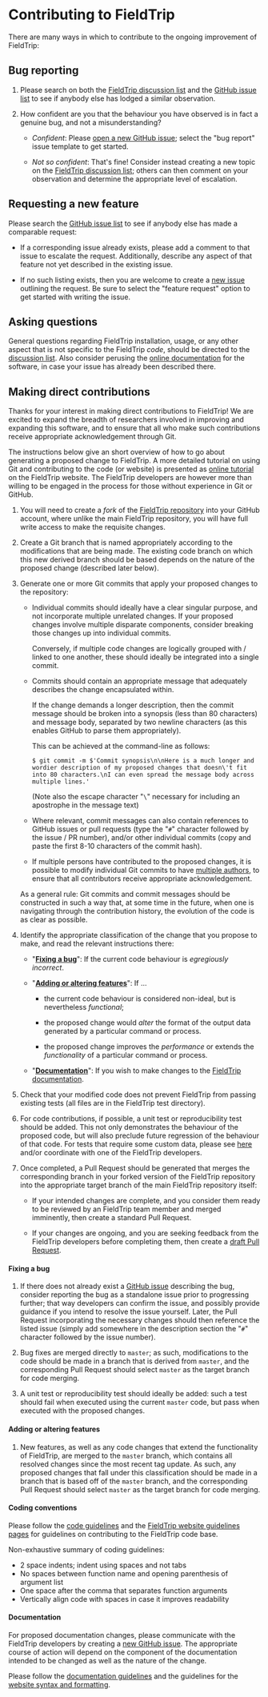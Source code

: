 # Contributing to FieldTrip

There are many ways in which to contribute to the ongoing improvement of FieldTrip:

## Bug reporting

1. Please search on both the [FieldTrip discussion list](http://www.fieldtriptoolbox.org/discussion_list)
   and the [GitHub issue list](https://github.com/fieldtrip/fieldtrip/issues)
   to see if anybody else has lodged a similar observation.

2. How confident are you that the behaviour you have observed is in fact a
   genuine bug, and not a misunderstanding?

   -  *Confident*: Please [open a new GitHub issue](https://github.com/fieldtrip/fieldtrip/issues/new);
      select the "bug report" issue template to get started.

   -  *Not so confident*: That's fine! Consider instead creating a new topic
      on the [FieldTrip discussion list](http://www.fieldtriptoolbox.org/discussion_list);
      others can then comment on your observation and determine the
      appropriate level of escalation.

## Requesting a new feature

Please search the [GitHub issue list](https://github.com/fieldtrip/fieldtrip/issues)
to see if anybody else has made a comparable request:

   -  If a corresponding issue already exists, please add a comment to that
      issue to escalate the request. Additionally, describe any
      aspect of that feature not yet described in the existing issue.

   -  If no such listing exists, then you are welcome to create a [new
      issue](https://github.com/fieldtrip/fieldtrip/issues/new) outlining the
      request. Be sure to select the "feature request" option to get started
      with writing the issue.

## Asking questions

General questions regarding FieldTrip installation, usage, or any other
aspect that is not specific to the FieldTrip *code*, should be directed to
the [discussion list](http://www.fieldtriptoolbox.org/discussion_list). Also consider perusing
the [online documentation](https://fieldtriptoolobx.org/) for
the software, in case your issue has already been described there.

## Making direct contributions

Thanks for your interest in making direct contributions to FieldTrip!
We are excited to expand the breadth of researchers involved in improving
and expanding this software, and to ensure that all who make such
contributions receive appropriate acknowledgement through Git.

The instructions below give an short overview of how to go about generating a
proposed change to FieldTrip. A more detailed tutorial on using Git and contributing
to the code (or website) is presented as [online tutorial](http://www.fieldtriptoolbox.org/development/git/)
on the FieldTrip website. The FieldTrip developers are however more
than willing to be engaged in the process for those without experience
in Git or GitHub.

1. You will need to create a *fork* of the [FieldTrip repository](https://github.com/fieldtrip/fieldtrip)
   into your GitHub account, where unlike the main FieldTrip repository,
   you will have full write access to make the requisite changes.

2. Create a Git branch that is named appropriately according to the
   modifications that are being made. The existing code branch on which
   this new derived branch should be based depends on the nature of the
   proposed change (described later below).

3. Generate one or more Git commits that apply your proposed changes to
   the repository:

   -  Individual commits should ideally have a clear singular purpose,
      and not incorporate multiple unrelated changes. If your proposed
      changes involve multiple disparate components, consider breaking
      those changes up into individual commits.

      Conversely, if multiple code changes are logically grouped with /
      linked to one another, these should ideally be integrated into a
      single commit.

   -  Commits should contain an appropriate message that adequately
      describes the change encapsulated within.

      If the change demands a longer description, then the commit message
      should be broken into a synopsis (less than 80 characters) and message
      body, separated by two newline characters (as this enables GitHub to
      parse them appropriately).

      This can be achieved at the command-line as follows:

      `$ git commit -m $'Commit synopsis\n\nHere is a much longer and wordier description of my proposed changes that doesn\'t fit into 80 characters.\nI can even spread the message body across multiple lines.'`

      (Note also the escape character "`\`" necessary for including an
      apostrophe in the message text)

   -  Where relevant, commit messages can also contain references to
      GitHub issues or pull requests (type the "`#`" character followed
      by the issue / PR number), and/or other individual commits (copy
      and paste the first 8-10 characters of the commit hash).

   -  If multiple persons have contributed to the proposed changes, it is
      possible to modify individual Git commits to have [multiple
      authors](https://help.github.com/en/articles/creating-a-commit-with-multiple-authors),
      to ensure that all contributors receive appropriate acknowledgement.

   As a general rule: Git commits and commit messages should be constructed
   in such a way that, at some time in the future, when one is navigating
   through the contribution history, the evolution of the code is as clear
   as possible.

4. Identify the appropriate classification of the change that you propose
   to make, and read the relevant instructions there:

   -  "[**Fixing a bug**](#fixing-a-bug)": If the current code behaviour is
      *egregiously incorrect*.

   -  "[**Adding or altering features**](#adding-or-altering-features)": If ...

      -  the current code behaviour is considered non-ideal, but is nevertheless *functional*;

      -  the proposed change would *alter* the format of the output data generated by a particular command or process.

      -  the proposed change improves the *performance* or extends the *functionality* of a particular
         command or process.

   -  "[**Documentation**](#documentation)": If you wish to make changes to
      the [FieldTrip documentation](http://www.fieldtriptoolbox.org/).

5. Check that your modified code does not prevent FieldTrip from
   passing existing tests (all files are in the FieldTrip test directory).

6. For code contributions, if possible, a unit test or reproducibility
   test should be added. This not only demonstrates the behaviour of the
   proposed code, but will also preclude future regression of the behaviour
   of that code. For tests that require some custom data, please
   see [here](http://www.fieldtriptoolbox.org/faq/how_should_i_send_example_data_to_the_developers/)
   and/or coordinate with one of the FieldTrip developers.

1. Once completed, a Pull Request should be generated that merges the
   corresponding branch in your forked version of the FieldTrip repository
   into the appropriate target branch of the main FieldTrip repository
   itself:

   -  If your intended changes are complete, and you consider them ready
      to be reviewed by an FieldTrip team member and merged imminently,
      then create a standard Pull Request.

   -  If your changes are ongoing, and you are seeking feedback from the
      FieldTrip developers before completing them, then create a
      [draft Pull Request](https://github.blog/2019-02-14-introducing-draft-pull-requests/).

#### Fixing a bug

1. If there does not already exist a [GitHub issue](https://github.com/fieldtrip/fieldtrip/issues)
   describing the bug, consider reporting the bug as a standalone issue
   prior to progressing further; that way developers can confirm the issue,
   and possibly provide guidance if you intend to resolve the issue yourself.
   Later, the Pull Request incorporating the necessary changes should then
   reference the listed issue (simply add somewhere in the description
   section the "`#`" character followed by the issue number).

2. Bug fixes are merged directly to `master`; as such, modifications to the
   code should be made in a branch that is derived from `master`, and the
   corresponding Pull Request should select `master` as the target branch
   for code merging.

3. A unit test or reproducibility test should ideally be added: such a
   test should fail when executed using the current `master` code, but pass
   when executed with the proposed changes.

#### Adding or altering features

1. New features, as well as any code changes that extend the functionality of
   FieldTrip, are merged to the `master` branch, which contains
   all resolved changes since the most recent tag update. As such, any
   proposed changes that fall under this classification should be made
   in a branch that is based off of the `master` branch, and the corresponding
   Pull Request should select `master` as the target branch for code merging.

#### Coding conventions

Please follow the [code guidelines](http://www.fieldtriptoolbox.org/development/guideline/code/) and the [FieldTrip website guidelines pages](http://www.fieldtriptoolbox.org/tag/guidelines/) for guidelines on contributing to the FieldTrip code base.

Non-exhaustive summary of coding guidelines:

* 2 space indents; indent using spaces and not tabs
* No spaces between function name and opening parenthesis of argument list
* One space after the comma that separates function arguments
* Vertically align code with spaces in case it improves readability

#### Documentation

For proposed documentation changes, please communicate with the FieldTrip
developers by creating a [new GitHub issue](https://github.com/fieldtrip/website/issues/new).
The appropriate course of action will depend on the component of the
documentation intended to be changed as well as the nature of the change.

Please follow the [documentation guidelines](http://www.fieldtriptoolbox.org/development/guideline/documentation/)
and the guidelines for the [website syntax and formatting](http://www.fieldtriptoolbox.org/development/guideline/website/).
